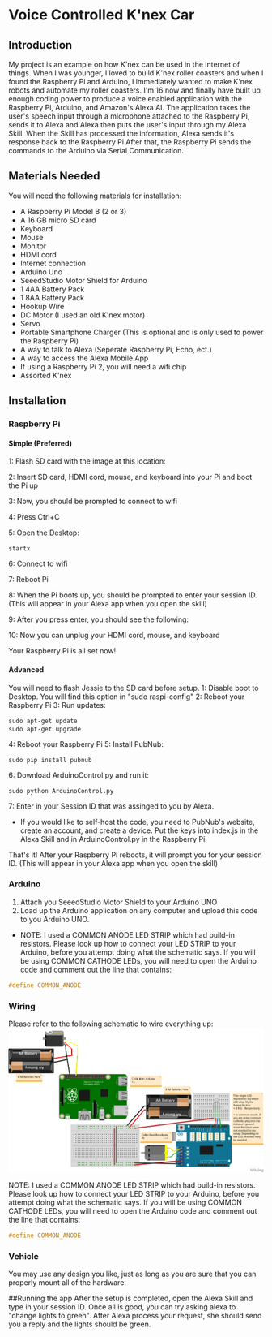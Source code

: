 # Voice Controlled K'nex Car

## Introduction
My project is an example on how K'nex can be used in the internet of things.
When I was younger, I loved to build K'nex roller coasters and when I found the Raspberry Pi and Arduino,
I immediately wanted to make K'nex robots and automate my roller coasters.
I'm 16 now and finally have built up enough coding power to produce a voice enabled application with the Raspberry Pi,
Arduino, and Amazon's Alexa AI. The application takes the user's speech input through a microphone attached to
the Raspberry Pi, sends it to Alexa and Alexa then puts the user's input through my Alexa Skill.
When the Skill has processed the information, Alexa sends it's response back to the Raspberry Pi
After that, the Raspberry Pi sends the commands to the Arduino via Serial Communication.

## Materials Needed
You will need the following materials for installation:
* A Raspberry Pi Model B (2 or 3)
* A 16 GB micro SD card
* Keyboard
* Mouse
* Monitor
* HDMI cord
* Internet connection
* Arduino Uno
* SeeedStudio Motor Shield for Arduino
* 1 4AA Battery Pack
* 1 8AA Battery Pack
* Hookup Wire
* DC Motor (I used an old K'nex motor)
* Servo
* Portable Smartphone Charger (This is optional and is only used to power the Raspberry Pi)
* A way to talk to Alexa (Seperate Raspberry Pi, Echo, ect.)
* A way to access the Alexa Mobile App
* If using a Raspberry Pi 2, you will need a wifi chip
* Assorted K'nex

## Installation
### Raspberry Pi
#### Simple (Preferred)
1: Flash SD card with the image at this location:

2: Insert SD card, HDMI cord, mouse, and keyboard into your Pi and boot the Pi up

3: Now, you should be prompted to connect to wifi

4: Press Ctrl+C

5: Open the Desktop:
```
startx
```

6: Connect to wifi

7: Reboot Pi

8: When the Pi boots up, you should be prompted to enter your session ID. (This will appear in your Alexa app when you open the skill)

9: After you press enter, you should see the following:

10: Now you can unplug your HDMI cord, mouse, and keyboard

Your Raspberry Pi is all set now!

#### Advanced
You will need to flash Jessie to the SD card before setup.
1: Disable boot to Desktop. You will find this option in "sudo raspi-config"
2: Reboot your Raspberry Pi
3: Run updates:
```
sudo apt-get update
sudo apt-get upgrade
```
4: Reboot your Raspberry Pi
5: Install PubNub:
```
sudo pip install pubnub
```
6: Download ArduinoControl.py and run it:
```
sudo python ArduinoControl.py
```
7: Enter in your Session ID that was assinged to you by Alexa.
* If you would like to self-host the code, you need to PubNub's website, create an account, and create a device. Put the keys into index.js in the Alexa Skill and in ArduinoControl.py in the Raspberry Pi.


That's it! After your Raspberry Pi reboots, it will prompt you for your session ID. (This will appear in your Alexa app when you open the skill)

### Arduino
1. Attach you SeeedStudio Motor Shield to your Arduino UNO
2. Load up the Arduino application on any computer and upload this code to you Arduino UNO.
  * NOTE: I used a COMMON ANODE LED STRIP which had build-in resistors. Please look up how to connect your LED STRIP to your Arduino, before you attempt doing what the schematic says. If you will be using COMMON CATHODE LEDs, you will need to open the Arduino code and comment out the line that contains:
```C++
#define COMMON_ANODE
```

### Wiring
Please refer to the following schematic to wire everything up:
![](RaspberryPiArduinoControl/Wiring%20Schematics_bb.png)

NOTE: I used a COMMON ANODE LED STRIP which had build-in resistors. Please look up how to connect your LED STRIP to your Arduino, before you attempt doing what the schematic says. If you will be using COMMON CATHODE LEDs, you will need to open the Arduino code and comment out the line that contains:
```C++
#define COMMON_ANODE
```

### Vehicle
You may use any design you like, just as long as you are sure that you can properly mount all of the hardware.

##Running the app
After the setup is completed, open the Alexa Skill and type in your session ID. Once all is good, you can try asking alexa to "change lights to green". After Alexa process your request, she should send you a reply and the lights should be green.

